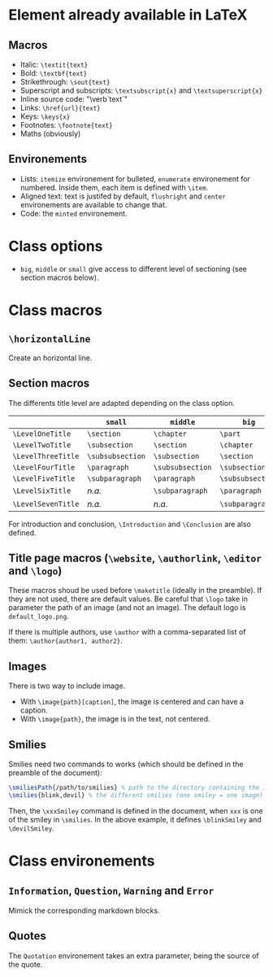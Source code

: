 # Element already available in LaTeX

## Macros

+ Italic: `\textit{text}`
+ Bold: `\textbf{text}`
+ Strikethrough: `\sout{text}`
+ Superscript and subscripts: `\textsubscript{x}` and `\textsuperscript{x}`
+ Inline source code: "\verb\`text\`"
+ Links: `\href{url}{text}`
+ Keys: `\keys{x}`
+ Footnotes: `\footnote{text}`
+ Maths (obviously)

## Environements

+ Lists: `itemize` environement for bulleted, `enumerate` environement for numbered. Inside them, each item is defined with `\item`.
+ Aligned text: text is justifed by default, `flushright` and `center` environements are available to change that.
+ Code: the `minted` environement.

# Class options

+ `big`, `middle` or `small` give access to different level of sectioning (see section macros below).  

# Class macros

## `\horizontalLine`

Create an horizontal line.

## Section macros

The differents title level are adapted depending on the class option.

| | `small` | `middle` | `big` |
|-|---------|----------------|-----|
|`\LevelOneTitle` | `\section` | `\chapter` | `\part`|
|`\LevelTwoTitle` | `\subsection` | `\section` | `\chapter`|
|`\LevelThreeTitle` | `\subsubsection` | `\subsection` | `\section`|
|`\LevelFourTitle`| `\paragraph` | `\subsubsection` | `\subsection` |
|`\LevelFiveTitle` |  `\subparagraph` | `\paragraph` | `\subsubsection`|
|`\LevelSixTitle` | *n.a.* |  `\subparagraph` | `\paragraph` |
|`\LevelSevenTitle` | *n.a.* | *n.a.* |  `\subparagraph`|

For introduction and conclusion, `\Introduction` and `\Conclusion` are also defined.

## Title page macros (`\website`, `\authorlink`, `\editor` and `\logo`)

These macros shoud be used before `\maketitle` (ideally in the preamble). If they are not used, there are default values. Be careful that `\logo` take in parameter the path of an image (and not an image). The default logo is `default_logo.png`. 

If there is multiple authors, use `\author` with a comma-separated list of them: `\author{author1, author2}`. 

## Images

There is two way to include image.

+ With `\image{path}[caption]`, the image is centered and can have a caption.
+ With `\image{path}`, the image is in the text, not centered.

## Smilies

Smilies need two commands to works (which should be defined in the preamble of the document):

```latex
\smiliesPath{/path/to/smilies} % path to the directory containing the images of the smilies
\smilies{blink,devil} % the different smilies (one smiley = one image)
```

Then, the `\xxxSmiley` command is defined in the document, when `xxx` is one of the smiley in `\smilies`. 
In the above example, it defines `\blinkSmiley` and `\devilSmiley`.

# Class environements

## `Information`, `Question`, `Warning` and `Error`

Mimick the corresponding markdown blocks.

## Quotes

The `Quotation` environement takes an extra parameter, being the source of the quote.
